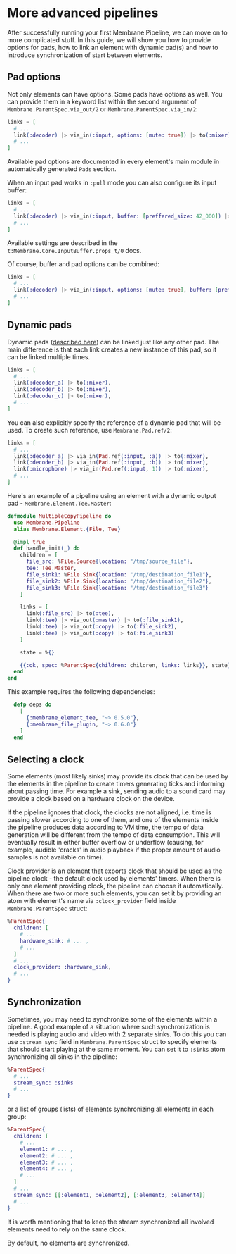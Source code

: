 # More advanced pipelines

After successfully running your first Membrane Pipeline, we can move on to more complicated stuff.
In this guide, we will show you how to provide options for pads, how to link an element with dynamic pad(s)
and how to introduce synchronization of start between elements.

## Pad options

Not only elements can have options. Some pads have options as well.
You can provide them in a keyword list within the second argument of `Membrane.ParentSpec.via_out/2`
or `Membrane.ParentSpec.via_in/2`:

```elixir
links = [
  # ...
  link(:decoder) |> via_in(:input, options: [mute: true]) |> to(:mixer),
  # ...
]
```
Available pad options are documented in every element's main module in automatically generated `Pads` section.

When an input pad works in `:pull` mode you can also configure its input buffer:

```elixir
links = [
  # ...
  link(:decoder) |> via_in(:input, buffer: [preffered_size: 42_000]) |> to(:mixer),
  # ...
]
```

Available settings are described in the `t:Membrane.Core.InputBuffer.props_t/0` docs.

Of course, buffer and pad options can be combined:

```elixir
links = [
  # ...
  link(:decoder) |> via_in(:input, options: [mute: true], buffer: [preffered_size: 42_000]) |> to(:mixer),
  # ...
]
```

## Dynamic pads

Dynamic pads ([described here](elements.html#dynamic-pads)) can be linked just like any other pad.
The main difference is that each link creates a new instance of this pad, so it can be linked multiple times.

```elixir
links = [
  # ...
  link(:decoder_a) |> to(:mixer),
  link(:decoder_b) |> to(:mixer),
  link(:decoder_c) |> to(:mixer),
  # ...
]
```

You can also explicitly specify the reference of a dynamic pad that will be used.
To create such reference, use `Membrane.Pad.ref/2`:

```elixir
links = [
  # ...
  link(:decoder_a) |> via_in(Pad.ref(:input, :a)) |> to(:mixer),
  link(:decoder_b) |> via_in(Pad.ref(:input, :b)) |> to(:mixer),
  link(:microphone) |> via_in(Pad.ref(:input, 1)) |> to(:mixer),
  # ...
]
```

Here's an example of a pipeline using an element with a dynamic output pad - `Membrane.Element.Tee.Master`:

```elixir
defmodule MultipleCopyPipeline do
  use Membrane.Pipeline
  alias Membrane.Element.{File, Tee}

  @impl true
  def handle_init(_) do
    children = [
      file_src: %File.Source{location: "/tmp/source_file"},
      tee: Tee.Master,
      file_sink1: %File.Sink{location: "/tmp/destination_file1"},
      file_sink2: %File.Sink{location: "/tmp/destination_file2"},
      file_sink3: %File.Sink{location: "/tmp/destination_file3"}
    ]

    links = [
      link(:file_src) |> to(:tee),
      link(:tee) |> via_out(:master) |> to(:file_sink1),
      link(:tee) |> via_out(:copy) |> to(:file_sink2),
      link(:tee) |> via_out(:copy) |> to(:file_sink3)
    ]

    state = %{}

    {{:ok, spec: %ParentSpec{children: children, links: links}}, state}
  end
end
```

This example requires the following dependencies:

```elixir
  defp deps do
    [
      {:membrane_element_tee, "~> 0.5.0"},
      {:membrane_file_plugin, "~> 0.6.0"}
    ]
  end
```

## Selecting a clock

Some elements (most likely sinks) may provide its clock that can be used by the elements in the pipeline to create timers generating ticks
and informing about passing time. For example a sink, sending audio to a sound card may provide a clock based on
a hardware clock on the device.

If the pipeline ignores that clock, the clocks are not aligned, i.e. time is passing slower according to
one of them, and one of the elements inside the pipeline produces data according to VM time, the tempo of data generation
will be different from the tempo of data consumption. This will eventually result in either buffer overflow or underflow
(causing, for example, audible 'cracks' in audio playback if the proper amount of audio samples is not available on time).

Clock provider is an element that exports clock that should be used as the pipeline clock - the default clock used by elements' timers.
When there is only one element providing clock, the pipeline can choose it automatically. When there are two or more such elements,
you can set it by providing an atom with element's name via `:clock_provider` field inside `Membrane.ParentSpec` struct:

```elixir
%ParentSpec{
  children: [
    # ...
    hardware_sink: # ... ,
    # ...
  ]
  # ...
  clock_provider: :hardware_sink,
  # ...
}
```

## Synchronization

Sometimes, you may need to synchronize some of the elements within a pipeline. A good example of a situation where such synchronization is needed is playing audio and video with 2 separate sinks.
To do this you can use `:stream_sync` field in `Membrane.ParentSpec` struct to specify elements that should start playing at the same moment. You can set it to `:sinks` atom synchronizing all sinks in the pipeline:

```elixir
%ParentSpec{
  # ...
  stream_sync: :sinks
  # ...
}
```

 or a list of groups (lists) of elements synchronizing all elements in each group:

```elixir
%ParentSpec{
  children: [
    # ...
    element1: # ... ,
    element2: # ... ,
    element3: # ... ,
    element4: # ... ,
    # ...
  ]
  # ...
  stream_sync: [[:element1, :element2], [:element3, :element4]]
  # ...
}
```
It is worth mentioning that to keep the stream synchronized all involved elements need to rely on the same clock.

By default, no elements are synchronized.
